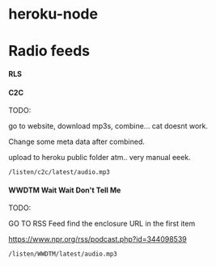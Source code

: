 heroku-node
===========


Radio feeds
===========

#### RLS


#### C2C

TODO:

go to website, download mp3s, combine... cat doesnt work.

Change some meta data after combined.

upload to heroku public folder atm.. very manual eeek.

`/listen/c2c/latest/audio.mp3`



#### WWDTM Wait Wait Don't Tell Me

TODO:

GO TO RSS Feed find the enclosure URL in the first item

https://www.npr.org/rss/podcast.php?id=344098539

`/listen/WWDTM/latest/audio.mp3`
